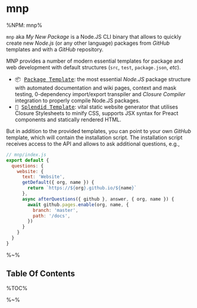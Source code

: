 # mnp

%NPM: mnp%

`mnp` aka _My New Package_ is a Node.JS CLI binary that allows to quickly create new _Node.js_ (or any other language) packages from _GitHub_ templates and with a _GitHub_ repository.

MNP provides a number of modern essential templates for package and web development with default structures (`src`, `test`, `package.json`, _etc_).

- <kbd>📦 [Package Template](../../wiki/Package-Template)</kbd>: the most essential _Node.JS_ package structure with automated documentation and wiki pages, context and mask testing, 0-dependency import/export transpiler and _Closure Compiler_ integration to properly compile Node.JS packages.
- <kbd>🥝 [Splendid Template](../../wiki/Splendid-Template)</kbd>: vital static website generator that utilises Closure Stylesheets to minify CSS, supports JSX syntax for Preact components and statically rendered HTML.

But in addition to the provided templates, you can point to your own _GitHub_ template, which will contain the installation script. The installation script receives access to the API and allows to ask additional questions, e.g.,

```js
// mnp/index.js
export default {
  questions: {
    website: {
      text: 'Website',
      getDefault({ org, name }) {
        return `https://${org}.github.io/${name}`
      },
      async afterQuestions({ github }, answer, { org, name }) {
        await github.pages.enable(org, name, {
          branch: 'master',
          path: '/docs',
        })
      }
    }
  }
}
```

%~%

## Table Of Contents

%TOC%

%~%